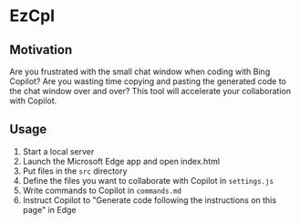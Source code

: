 # EzCpl

## Motivation

Are you frustrated with the small chat window when coding with Bing Copilot? Are you wasting time copying and pasting the generated code to the chat window over and over? This tool will accelerate your collaboration with Copilot.

## Usage

1. Start a local server
2. Launch the Microsoft Edge app and open index.html
3. Put files in the `src` directory
4. Define the files you want to collaborate with Copilot in `settings.js`
5. Write commands to Copilot in `commands.md`
6. Instruct Copilot to "Generate code following the instructions on this page" in Edge
